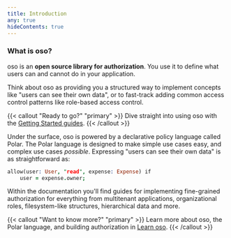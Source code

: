 ```yaml
---
title: Introduction
any: true
hideContents: true
---
```


### What is oso?

oso is an **open source library for authorization**. You use it to define what
users can and cannot do in your application.

Think about oso as providing you a structured way to implement concepts like
"users can see their own data", or to fast-track adding common access control
patterns like role-based access control.

{{< callout "Ready to go?" "primary" >}}
  Dive straight into using oso with the [Getting Started
  guides](getting-started).
{{< /callout >}}

Under the surface, oso is powered by a declarative policy language called
Polar. The Polar language is designed to make simple use cases easy, and
complex use cases _possible_. Expressing "users can see their own data" is as
straightforward as:

```prolog
allow(user: User, "read", expense: Expense) if
    user = expense.owner;
```

Within the documentation you'll find guides for implementing fine-grained
authorization for everything from multitenant applications, organizational
roles, filesystem-like structures, hierarchical data and more.

{{< callout "Want to know more?" "primary" >}}
  Learn more about oso, the Polar language, and building authorization in
  [Learn oso](../learn/).
{{< /callout >}}

